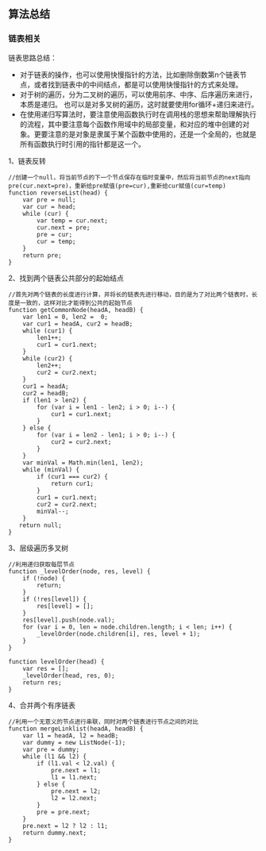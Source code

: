 ## 算法总结

### 链表相关
链表思路总结：
- 对于链表的操作，也可以使用快慢指针的方法，比如删除倒数第n个链表节点，或者找到链表中的中间结点，都是可以使用快慢指针的方式来处理。
- 对于树的遍历，分为二叉树的遍历，可以使用前序、中序、后序遍历来进行，本质是递归。
也可以是对多叉树的遍历，这时就要使用for循环+递归来进行。
- 在使用递归写算法时，要注意使用函数执行时在调用栈的思想来帮助理解执行的流程，其中要注意每个函数作用域中的局部变量，和对应的堆中创建的对象。更要注意的是对象是隶属于某个函数中使用的，还是一个全局的，也就是所有函数执行时引用的指针都是这一个。

1、链表反转
```
//创建一个null，将当前节点的下一个节点保存在临时变量中，然后将当前节点的next指向pre(cur.next=pre)，重新给pre赋值(pre=cur),重新给cur赋值(cur=temp)
function reverseList(head) {
    var pre = null;
    var cur = head;
    while (cur) {
        var temp = cur.next;
        cur.next = pre;
        pre = cur;
        cur = temp;
    }
    return pre;
}
```

2、找到两个链表公共部分的起始结点
 ```
 //首先对两个链表的长度进行计算，并将长的链表先进行移动，目的是为了对比两个链表时，长度是一致的，这样对比才能得到公共的起始节点
 function getCommonNode(headA, headB) {
     var len1 = 0, len2 =  0;
     var cur1 = headA, cur2 = headB;
     while (cur1) {
         len1++;
         cur1 = cur1.next;
     }
     while (cur2) {
         len2++;
         cur2 = cur2.next;
     }
     cur1 = headA;
     cur2 = headB;
     if (len1 > len2) {
         for (var i = len1 - len2; i > 0; i--) {
             cur1 = cur1.next;
         }
     } else {
         for (var i = len2 - len1; i > 0; i--) {
             cur2 = cur2.next;
         }
     }
     var minVal = Math.min(len1, len2);
     while (minVal) {
         if (cur1 === cur2) {
             return cur1;
         }
         cur1 = cur1.next;
         cur2 = cur2.next;
         minVal--;
     }
    return null;
 }
 ```

3、层级遍历多叉树
```
//利用递归获取每层节点
function _levelOrder(node, res, level) {
    if (!node) {
        return;
    }
    if (!res[level]) {
        res[level] = [];
    }
    res[level].push(node.val);
    for (var i = 0, len = node.children.length; i < len; i++) {
        _levelOrder(node.children[i], res, level + 1);
    }
}

function levelOrder(head) {
    var res = [];
    _levelOrder(head, res, 0);
    return res;
}
```

4、合并两个有序链表
```
//利用一个无意义的节点进行串联，同时对两个链表进行节点之间的对比
function mergeLinklist(headA, headB) {
    var l1 = headA, l2 = headB;
    var dummy = new ListNode(-1);
    var pre = dummy;
    while (l1 && l2) {
        if (l1.val < l2.val) {
            pre.next = l1;
            l1 = l1.next;
        } else {
            pre.next = l2;
            l2 = l2.next;
        }
        pre = pre.next;
    }
    pre.next = l2 ? l2 : l1;
    return dummy.next;
}
```